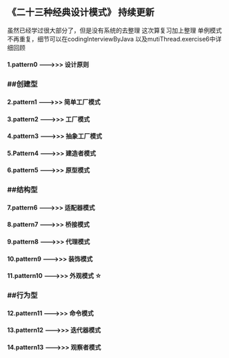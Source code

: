 ## 《二十三种经典设计模式》      持续更新

虽然已经学过很大部分了，但是没有系统的去整理
这次算复习加上整理
单例模式不再重复，细节可以在codingInterviewByJava
以及mutiThread.exercise6中详细回顾

#### 1.pattern0 --->>> 设计原则

### ##创建型
#### 2.pattern1 --->>> 简单工厂模式
#### 3.pattern2 --->>> 工厂模式
#### 4.pattern3 --->>> 抽象工厂模式
#### 5.Pattern4 --->>> 建造者模式
#### 6.pattern5 --->>> 原型模式

### ##结构型
#### 7.pattern6 --->>> 适配器模式
#### 8.pattern7 --->>> 桥接模式
#### 9.pattern8 --->>> 代理模式
#### 10.pattern9 --->>> 装饰模式
#### 11.pattern10 --->>> 外观模式 ☆

### ##行为型
#### 12.pattern11 --->>> 命令模式
#### 13.pattern12 --->>> 迭代器模式
#### 14.pattern13 --->>> 观察者模式
